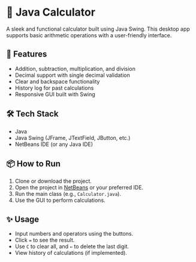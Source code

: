 # 🧮 Java Calculator

A sleek and functional calculator built using Java Swing. This desktop app supports basic arithmetic operations with a user-friendly interface.

## 🚀 Features

- Addition, subtraction, multiplication, and division
- Decimal support with single decimal validation
- Clear and backspace functionality
- History log for past calculations
- Responsive GUI built with Swing

## 🛠️ Tech Stack

- Java
- Java Swing (JFrame, JTextField, JButton, etc.)
- NetBeans IDE (or any Java IDE)


## 📦 How to Run

1. Clone or download the project.
2. Open the project in [NetBeans](https://netbeans.apache.org/) or your preferred IDE.
3. Run the main class (e.g., `Calculator.java`).
4. Use the GUI to perform calculations.

## ✨ Usage

- Input numbers and operators using the buttons.
- Click `=` to see the result.
- Use `C` to clear all, and `←` to delete the last digit.
- View history of calculations (if implemented).

